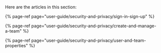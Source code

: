 Here are the articles in this section:

{% page-ref page="user-guide/security-and-privacy/sign-in-sign-up" %}

{% page-ref page="user-guide/security-and-privacy/create-and-manage-a-team" %}

{% page-ref page="user-guide/security-and-privacy/user-and-team-properties" %}


